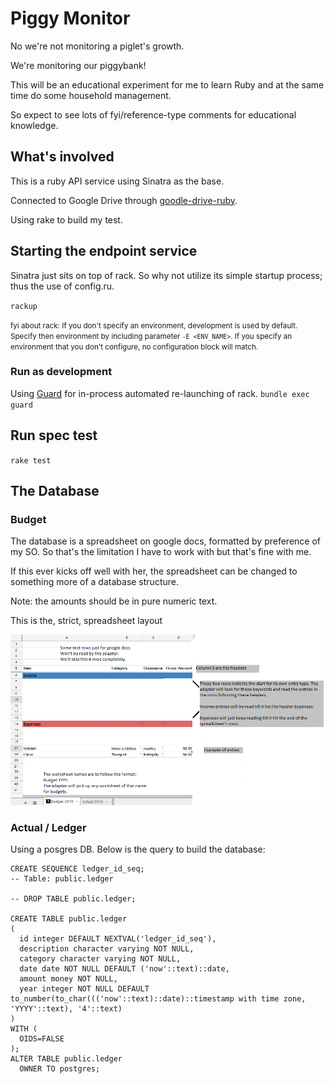 # Piggy Monitor

No we're not monitoring a piglet's growth.

We're monitoring our piggybank!

This will be an educational experiment for me to learn Ruby and at the same time do some household management.

So expect to see lots of fyi/reference-type comments for educational knowledge.

## What's involved

This is a ruby API service using Sinatra as the base.

Connected to Google Drive through [goodle-drive-ruby](https://github.com/gimite/google-drive-ruby).

Using rake to build my test.


## Starting the endpoint service

Sinatra just sits on top of rack. So why not utilize its simple startup process; thus the use of config.ru.

`rackup`

<small>fyi about rack: If you don't specify an environment, development is used by default. Specify then environment by including parameter `-E <ENV_NAME>`. If you specify an environment that you don't configure, no configuration block will match.</small>

### Run as development

Using [Guard](https://github.com/guard/guard) for in-process automated re-launching of rack.
`bundle exec guard`

## Run spec test

`rake test`

## The Database

### Budget

The database is a spreadsheet on google docs, formatted by preference of my SO.
So that's the limitation I have to work with but that's fine with me.

If this ever kicks off well with her, the spreadsheet can be changed to something more of a database structure.

Note: the amounts should be in pure numeric text.

This is the, strict, spreadsheet layout

![](spreadsheet_example_for_readme.png)

### Actual / Ledger

Using a posgres DB. Below is the query to build the database:
```
CREATE SEQUENCE ledger_id_seq;
-- Table: public.ledger

-- DROP TABLE public.ledger;

CREATE TABLE public.ledger
(
  id integer DEFAULT NEXTVAL('ledger_id_seq'),
  description character varying NOT NULL,
  category character varying NOT NULL,
  date date NOT NULL DEFAULT ('now'::text)::date,
  amount money NOT NULL,
  year integer NOT NULL DEFAULT to_number(to_char((('now'::text)::date)::timestamp with time zone, 'YYYY'::text), '4'::text)
)
WITH (
  OIDS=FALSE
);
ALTER TABLE public.ledger
  OWNER TO postgres;
```
